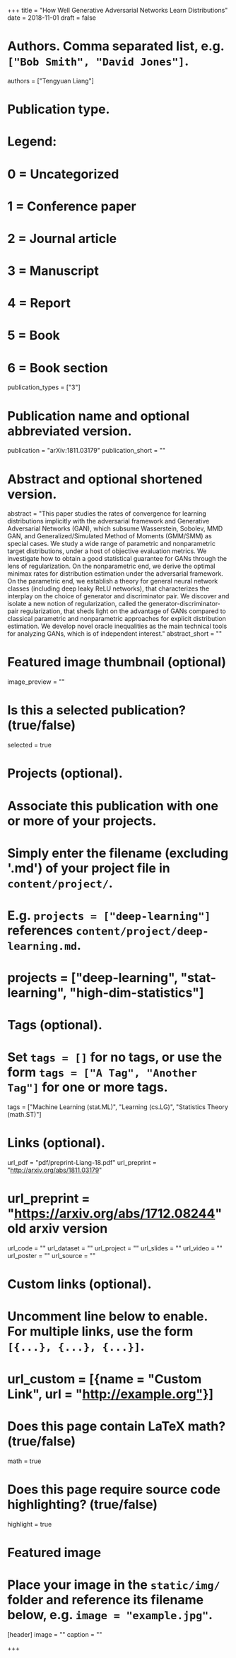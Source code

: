 +++
title = "How Well Generative Adversarial Networks Learn Distributions"
date = 2018-11-01
draft = false

# Authors. Comma separated list, e.g. `["Bob Smith", "David Jones"]`.
authors = ["Tengyuan Liang"]

# Publication type.
# Legend:
# 0 = Uncategorized
# 1 = Conference paper
# 2 = Journal article
# 3 = Manuscript
# 4 = Report
# 5 = Book
# 6 = Book section
publication_types = ["3"]

# Publication name and optional abbreviated version.
publication = "arXiv:1811.03179"
publication_short = ""

# Abstract and optional shortened version.
abstract = "This paper studies the rates of convergence for learning distributions implicitly with the adversarial framework and Generative Adversarial Networks (GAN), which subsume Wasserstein, Sobolev, MMD GAN, and Generalized/Simulated Method of Moments (GMM/SMM) as special cases. We study a wide range of parametric and nonparametric target distributions, under a host of objective evaluation metrics. We investigate how to obtain a good statistical guarantee for GANs through the lens of regularization. On the nonparametric end, we derive the optimal minimax rates for distribution estimation under the adversarial framework. On the parametric end, we establish a theory for general neural network classes (including deep leaky ReLU networks), that characterizes the interplay on the choice of generator and discriminator pair. We discover and isolate a new notion of regularization, called the generator-discriminator-pair regularization, that sheds light on the advantage of GANs compared to classical parametric and nonparametric approaches for explicit distribution estimation. We develop novel oracle inequalities as the main technical tools for analyzing GANs, which is of independent interest."
abstract_short = ""

# Featured image thumbnail (optional)
image_preview = ""

# Is this a selected publication? (true/false)
selected = true

# Projects (optional).
#   Associate this publication with one or more of your projects.
#   Simply enter the filename (excluding '.md') of your project file in `content/project/`.
#   E.g. `projects = ["deep-learning"]` references `content/project/deep-learning.md`.
#   projects = ["deep-learning", "stat-learning", "high-dim-statistics"]

# Tags (optional).
#   Set `tags = []` for no tags, or use the form `tags = ["A Tag", "Another Tag"]` for one or more tags.
tags = ["Machine Learning (stat.ML)", "Learning (cs.LG)", "Statistics Theory (math.ST)"]

# Links (optional).
url_pdf = "pdf/preprint-Liang-18.pdf"
url_preprint = "http://arxiv.org/abs/1811.03179"
# url_preprint = "https://arxiv.org/abs/1712.08244" old arxiv version
url_code = ""
url_dataset = ""
url_project = ""
url_slides = ""
url_video = ""
url_poster = ""
url_source = ""

# Custom links (optional).
#   Uncomment line below to enable. For multiple links, use the form `[{...}, {...}, {...}]`.
# url_custom = [{name = "Custom Link", url = "http://example.org"}]

# Does this page contain LaTeX math? (true/false)
math = true

# Does this page require source code highlighting? (true/false)
highlight = true

# Featured image
# Place your image in the `static/img/` folder and reference its filename below, e.g. `image = "example.jpg"`.
[header]
image = ""
caption = ""

+++
